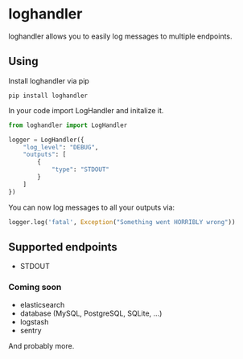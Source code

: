 # loghandler

loghandler allows you to easily log messages to multiple endpoints.

## Using

Install loghandler via pip
```shell
pip install loghandler
```

In your code import LogHandler and initalize it.
```python
from loghandler import LogHandler

logger = LogHandler({
    "log_level": "DEBUG",
    "outputs": [
        {
            "type": "STDOUT"
        }
    ]
})
```

You can now log messages to all your outputs via:
```python
logger.log('fatal', Exception("Something went HORRIBLY wrong"))
```

## Supported endpoints

* STDOUT

### Coming soon

* elasticsearch
* database (MySQL, PostgreSQL, SQLite, ...)
* logstash
* sentry

And probably more.
